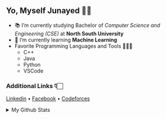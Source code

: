 ## Yo, Myself Junayed 👋🤧

- 📚 I’m currently studying Bachelor of *Computer Science and Engineering (CSE)* at **North South University**
- 🌱 I’m currently learning **Machine Learning**
- Favorite Programming Languages and Tools 🔭🚀🔥
  - C++
  - Java
  - Python
  - VSCode


### Additional Links 👇🏻
[Linkedin](https://www.linkedin.com/in/md-shakib-shahariar-junayed-9080631b7/) • [Facebook](https://www.facebook.com/xavierfrox.junayed) • [Codeforces](https://codeforces.com/profile/junayed02)


<details>
<summary>My Github Stats</summary>
<br>
<p align="center">
<img src="https://github-readme-stats.vercel.app/api?username=itzjunayed&&show_icons=true&title_color=ffffff&icon_color=bb2acf&text_color=daf7dc&bg_color=151515">
</p>
</details>
